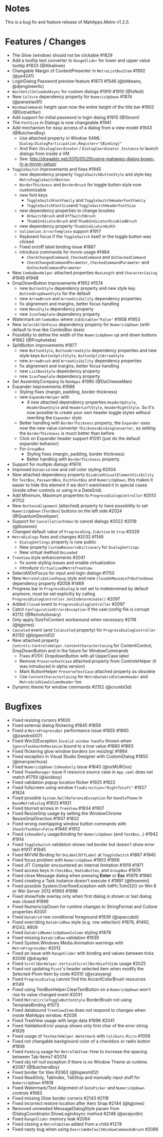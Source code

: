 # Notes

This is a bug fix and feature release of MahApps.Metro v1.2.0.

# Features / Changes

- The Glow (window) should not be clickable #1829
- Add a tooltip text converter to `RangeSlider` for lower and upper value tooltip #1833 (@Alkalinee)
- Changable Margin of ContentPresenter in `MetroListBoxItem` #1892 (@ye4241)
- LoginDialog Password preview feature #1873 #1546 (@bitbeans, @djengineerllc)
- `WaitUntilUnloadedAsync` for custom dialogs #1910 #1910 (@IsNull)
- New `Culture` dependency property for `NumericUpDown` #1874 (@panastas91)
- `WindowCommands` height span now the entire height of the title bar #1902 (@Dotnetifier)
- Add support for initial password in login dialog #1915 (@Stoom)
- The `FontSize` in Dialogs is now changeable #1941
- Add mechanism for easy access of a dialog from a view model #1943 (@ButchersBoy)
  - Use attached property in Window XAML: `Dialog:DialogParticipation.Register="{Binding}"`
  - And then `IDialogCoordinator` / `DialogCoordinator.Instance` to launch dialogs from inside a VM
  - See: http://dragablz.net/2015/05/29/using-mahapps-dialog-boxes-in-a-mvvm-setup/
- `ToggleSwitch` improvements and fixes #1945
	- new dependency property `ToggleSwitchButtonStyle` and style key `MetroToggleSwitchButton`
	- `BorderThickness` and `BorderBrush` for toggle button style now customizable
	- new font keys
		+ `ToggleSwitchFontFamily` and `ToggleSwitchHeaderFontFamily`
		+ `ToggleSwitchFontSize`and `ToggleSwitchHeaderFontSize`
	- new dependency properties to change brushes
		+ `OnSwitchBrush` and `OffSwitchBrush`
		+ `ThumbIndicatorBrush` and `ThumbIndicatorDisabledBrush`
	- new dependency property `ThumbIndicatorWidth`
	- `Validation.ErrorTemplate` support #1917
	- Keyboard focus if the `ToggleSwitch` itself or the toggle button was clicked
	- Fixed on/off label binding issue #1867
	- introduce commands for mvvm usage #1464
		+ `CheckChangedCommand`, `CheckedCommand` and `UnCheckedCommand`
		+ `CheckChangedCommandParameter`, `CheckedCommandParameter` and `UnCheckedCommandParameter`
- New `ComboBoxHelper` attached properties `MaxLength` and `CharacterCasing` #1949 #1948
- DropDownButton improvements #1952 #1574
	+ new `ButtonStyle` dependency property and new style key `ButtonDropDownStyle` for the default
	+ new `ArrowBrush` and `ArrowVisibility` dependency properties
	+ fix alignement and margins, better focus handling
	+ new `MenuStyle` dependency property
	+ new `IconTemplate` dependency property
- Watermark on `ComboBox` where `IsEditable="False"` #1958 #1953
- New `SelectAllOnFocus` dependency property for `NumericUpDown` (with default to true like ComboBox does)
- Possiblity to define the width of the `NumericUpDown` up and down buttons #1962 (@Prophetebe)
- SplitButton improvements #1977
	+ new `ButtonStyle`, `ButtonArrowStyle` dependency properties and new style keys `ButtonSplitStyle`, `ButtonSplitArrowStyle`
	+ new `ArrowBrush` and `ArrowVisibility` dependency properties
	+ fix alignement and margins, better focus handling
	+ new `ListBoxStyle` dependency property
	+ new `IconTemplate` dependency property
- Set AssemblyCompany to `MahApps` #1985 (@DaCheeseMan)
- Expander improvements #1988
	+ Styling fixes (margin, padding, border thickness)
	+ new `ExpanderHelper` with
		+ 4 new attached dependency properties `HeaderUpStyle`, `HeaderDownStyle` and `HeaderLeftStyle`, `HeaderRightStyle`. So it's now possible to create your own header toggle styles without rewriting the `Expander` style.
	+ Better handling with `BorderThickness` property, the `Expander` uses now the new value converter `ThicknessBindingConverter`, so setting the `BorderThickness` is much better than before.
	+ Click on Expander header support #1291 (just do the default expander behavior)
	+ For `GroupBox`
		- Styling fixes (margin, padding, border thickness)
		- Better handling with `BorderThickness` property.
- Support for multiple dialogs #1974
- Improved `DataGrid` row and cell color styling #2004
- New attached dependency property `DisabledVisualElementVisibility` for `TextBox`, `PasswordBox`, `RichTextBox` and `NumericUpDown`, this makes it easier to hide this element if we don't want/need it in special cases (inside other controls or using in a DataGrid).
- Add Minimum, Maximum properties to `ProgressDialogController` #2013 #1702
- New `ButtonsAlignment` (attached) property to have possibility to set `NumericUpDown` (`TextBox`) buttons on the left side #2024 (@QuantumDeveloper)
- Support for `CancellationToken` to cancel dialogs #2022 #2018 (@thoemmi)
- Changed default value of `ProgressRing.IsActive` to `true` #2029
- `MetroDialogs` fixes and changes #2032 #1149
	+ `DialogSettings` property is now public
	+ New property `CustomResourceDictionary` for `DialogSettings`
	+ New virtual method `OnLoaded`
- `TreeView` style enhancements #2041
	+ fix some styling issues and enable virtualization
	+ introduce `VirtualisedMetroTreeView`
- SelectAllOnFocus for input and login dialogs #1750
- New `MetroValidationPopup` style and new `CloseOnMouseLeftButtonDown` dependency property #2058 #1469
- Progress bar in `ProgressDialog` is not set to Indetermined by default anymore, must be set explicitly by calling `ProgressDialogController.SetIndeterminate()` #2097
- Added `Closed` event to `ProgressDialogController` #2097
- Catch `ConfigurationErrorsException` if the user.config file is corrupt #2112 (@Remolutionary)
- Only apply SizeToContent workaround when necessary #2116 (@tgjones)
- `Canceled` event (and `IsCanceled` property) for `ProgressDialogController` #2150 (@bigworld12)
- New attached property `Controls:ControlsHelper.ContentCharacterCasing` for ContentControl, DropDownButton and in the future for WindowCommands
	+ Fixes #1701: DropdownButton with all UpperCase label
	+ Remove `PreserveTextCase` attached property from ControlsHelper (it was introduced in alpha version)
	+ Mark ButtonHelper `PreserveTextCase` attached property as obsolete
	+ Use `ContentCharacterCasing` for `MetroDataGridColumnHeader` and `MetroGridViewColumnHeader` too
- Dynamic theme for window commands #2152 (@crumbl3d)

# Bugfixes

- Fixed resizing cursors #1830
- Fixed external dialog flickering #1845 #1859
- Fixed a `MetroProgressBar` performance issue #1855 #1860 (@zandrei007)
- Fixed Win32Exception `Invalid window handle` thrown when `IgnoreTaskbarOnMaximize` bound to a true value #1880 #1883
- Fixed flickering glow window borders (on resizing) #1864
- Fixed exception in Visual Studio Designer with CustomDialog #1850 (@marcpiechura)
- Fixed `NumericUpDown` `IsReadonly` issue #1840 (@xxMUROxx)
- Fixed `ThemeManager` issue if resource source case in `App.xaml` does not match #1759 (@sickboy)
- Fixed validation popup location flicker #1925 #1922
- Fixed fullscreen using window `FlowDirection="RightToLeft"` #1927 #1924
- Fixed possible `System.NullReferenceException` for `HandleTheme` in `BaseMetroDialog` #1933 #1931
- Fixed blurred arrows in `TreeView` #1934 #1907
- Fixed ResizeGrip usage by setting the WindowChrome ResizeGripDirection #1937 #1832
- Fixed wrong overlapping window button commands with `ShowInTaskbar=False` #1940 #1912
- Fixed `IsReadOnly` usage/binding for `NumericUpDown` (and `TextBox`...) #1942 #1914
- Fixed `ToggleSwitch` validation shows red border but doesn't show error text #1917 #1945
- Fixed MVVM Binding for `OnLabel`/`OffLabel` at `ToggleSwitch` #1867 #1945
- Fixed focus problem with `NumericUpDown` #1903 #1959
- Fixed JIT Compiler encountered an internal limitation #1919 #1971
- Fixed access keys in `CheckBox`, `RadioButton`, and `GroupBox` #1979
- Fixed close Message dialog when pressing **Enter** or **Esc** #1976 #1980
- Fixed creating a Task instance doesn't execute it #1997 (@thoemmi)
- Fixed possible System.OverflowException with IntPtr.ToInt32() on Win 8 or Win Server 2012 #1993 #1996
- Fixed show/hide overlay only when first dialog is shown or last dialog was closed #1998
- Fixed NumericUpDown for runtime changes to StringFormat and Culture properties #2001
- Fixed `DataGrid` row conditional foreground #1939 (@spaccabit)
- Fixed overriding `DataGridRow` style (e.g. row selection) #1876, #1492, #1243, #809
- Fixed `DataGridNumericUpDownColumn` styling #1878
- Fixed missing `DataGridRow` validation #1930
- Fixed System.Windows.Media.Animation warnings with `MetroProgressBar` #2012
- Fixed an issue with `RangeSlider` with binding and values between ticks #2006 (@drayde)
- Fixed `ScrollBarHelper.VerticalScrollBarOnLeftSide` usage #2025
- Fixed not updating `Pivot`'s header selected item when modify the Selected-Pivot-Item by code #2010 (@ycaoyang)
- Fixed `ProgressDialog` cannot find the AccentColorBrush resources #1149
- Fixed using TextBoxHelper.ClearTextButton on a `NumericUpDown` won't rise its value changed event #2031
- Fixed `MetroCircleToggleButtonStyle` BorderBrush not using TemplateBinding #1573
- Fixed databound `TreeViewItem` does not respond to changes when inside MahApps window. #2038
- Fixed TreeView usage with large data #1896 #2041
- Fixed ValidationError popup shows only first char of the error string #1926
- Fixed usage of `TextmarkHelper.Watermark` with `Caliburn.Micro` #1059
- Fixed not changable background color of a checkbox or radio button #1906
- Fixed `Padding` usage for `MetroTabItem`: How to increase the spacing between Tab Items? #2074
- Fixed obj ref null exception if there is no Window Theme at runtime. #2087 (@ButchersBoy)
- Fixed border for tiles #2063 (@bigworld12)
- Fixed ReadOnly, TabIndex, TabStop and manually input stuff for `NumericUpDown` #1818
- Fixed Watermark/Text Alignment of `DatePicker` and `NumericUpDown` controls #1683
- Fixed missing Glow border corners #2143 #2118
- Fixed incorrect restore location after Aero Snap #2144 (@tgjones)
- Removed unneeded MessageDialogStyle param from IDialogCoordinator.ShowLoginAsync method #2146 (@acejordin)
- Fixed `RangeSlider` memory leak #2064
- Fixed closing a `MetroTabItem` added from a child #1278
- Fixed nasty bug when using `OverrideDefaultWindowCommandsBrush` #2086
